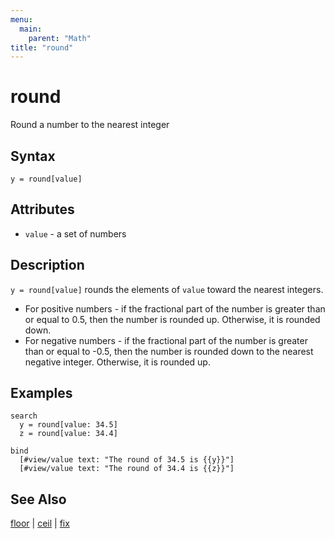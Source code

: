 ```yaml
---
menu:
  main:
    parent: "Math"
title: "round"
---
```


# round

Round a number to the nearest integer

## Syntax

```eve
y = round[value]
```

## Attributes

- `value` - a set of numbers

## Description

`y = round[value]` rounds the elements of `value` toward the nearest integers.

- For positive numbers - if the fractional part of the number is greater than or equal to 0.5, then the number is rounded up. Otherwise, it is rounded down.
- For negative numbers - if the fractional part of the number is greater than or equal to -0.5, then the number is rounded down to the nearest negative integer. Otherwise, it is rounded up.

## Examples

```eve
search
  y = round[value: 34.5]
  z = round[value: 34.4]
  
bind
  [#view/value text: "The round of 34.5 is {{y}}"]
  [#view/value text: "The round of 34.4 is {{z}}"]
```

## See Also

[floor](../floor) | [ceil](../ceil) | [fix](../fix)